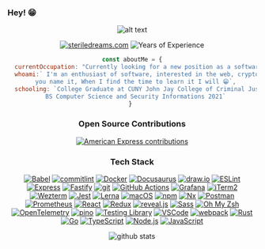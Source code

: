 ### Hey! 😁

<div align="center">

![alt text](https://66.media.tumblr.com/tumblr_md9le7KgNF1rawb5do5_250.gifv)

[![steriledreams.com][b-about]][about]
![Years of Experience][b-experience]

```javascript
const aboutMe = {
  currentOccupation: "Currently looking for a new position as a software engineer!",
  whoami:` I'm an enthusiast of software, interested in the web, cryptography, compiler design, 
  you name it, When I find the time to learn it I will 😁`,
  schooling: `College Graduate at CUNY John Jay College of Criminal Justice
  BS Computer Science and Security Informations 2021`
} 
```

### Open Source Contributions
[![American Express contributions][b-amex]][gh-amex]

### Tech Stack

[![Babel][b-babel]][babel]
[![commitlint][b-commitlint]][commitlint]
[![Docker][b-docker]][docker]
[![Docusaurus][b-docusaurus]][docusaurus]
[![draw.io][b-drawio]][drawio]
[![ESLint][b-eslint]][eslint]
[![Express][b-express]][express]
[![Fastify][b-fastify]][fastify]
[![git][b-git]][git]
[![GitHub Actions][b-gh-actions]][gh-actions]
[![Grafana][b-grafana]][grafana]
[![iTerm2][b-iterm2]][iterm2]
[![Wezterm](https://img.shields.io/badge/Wezterm-4E49EE?logo=wezterm&logoColor=fff)](#)
[![Jest][b-jest]][jest]
[![Lerna][b-lerna]][lerna]
[![macOS][b-macos]][macos]
[![npm][b-npm]][npm]
[![Nx][b-nx]][nx]
[![Postman][b-postman]][postman]
[![Prometheus][b-prometheus]][prometheus]
[![React][b-react]][react]
[![Redux][b-redux]][redux]
[![reveal.js][b-reveal]][reveal]
[![Sass][b-sass]][sass]
[![Oh My Zsh][b-zsh]][zsh]
[![OpenTelemetry][b-otel]][otel]
[![pino][b-pino]][pino]
[![Testing Library][b-testing-lib]][testing-lib]
[![VSCode][b-vscode]][vscode]
[![webpack][b-webpack]][webpack]
[![Rust](https://img.shields.io/badge/Rust-%23000000.svg?e&logo=rust&logoColor=white)](#)
[![Go](https://img.shields.io/badge/Go-%2300ADD8.svg?&logo=go&logoColor=white)](#)
[![TypeScript][b-ts]][ts]
[![Node.js][b-node]][node]
[![JavaScript][b-js]][js]

<picture decoding="async" loading="lazy">
  <source media="(prefers-color-scheme: light)" srcset="https://pixel-profile.vercel.app/api/github-stats?username=dogpatch626&screen_effect=false&background=linear-gradient(to%20bottom%20right%2C%20%2374dcc4%2C%20%234597e9)">
  <source media="(prefers-color-scheme: dark)" srcset="https://pixel-profile.vercel.app/api/github-stats?username=dogpatch626&screen_effect=true&background=linear-gradient(to%20bottom%20right%2C%20%235580eb%2C%20%232aeeff)">
  <img alt="github stats" src="https://pixel-profile.vercel.app/api/github-stats?username=dogpatch626&screen_effect=false&background=linear-gradient(to%20bottom%20right%2C%20%2374dcc4%2C%20%234597e9)">
</picture>

</div>


[b-experience]: https://img.shields.io/date/1412838998?label=&logo=htmx&logoColor=gray&color=gray&labelColor=9999FF

<!-- contributions -->
[b-amex]: https://img.shields.io/badge/American_Express-2E77BC.svg?logo=americanexpress&logoColor=white
[gh-amex]: https://github.com/pulls?q=archived%3Afalse+author%3A10xLaCroixDrinker+org%3Aamericanexpress
[gh-fastify]: https://github.com/pulls?q=archived%3Afalse+author%3A10xLaCroixDrinker+org%3Afastify
[gh-pino]: https://github.com/pulls?q=archived%3Afalse+author%3A10xLaCroixDrinker+org%3Apinojs
[gh-node]: https://github.com/pulls?q=archived%3Afalse+author%3A10xLaCroixDrinker+org%3Anodejs
[gh-npm]: https://github.com/pulls?q=archived%3Afalse+author%3A10xLaCroixDrinker+org%3Anpm
[gh-otel]: https://github.com/pulls?q=archived%3Afalse+author%3A10xLaCroixDrinker+org%3Aopen-telemetry

<!-- tech stack badges -->
[b-drawio]: https://img.shields.io/badge/draw.io-white.svg?logo=diagramsdotnet&logoColor=F08705
[b-reveal]: https://img.shields.io/badge/reveal.js-1A1626.svg?logo=revealdotjs&logoColor=F2E142
[b-lerna]: https://img.shields.io/badge/Lerna-9333EA.svg?logo=lerna&logoColor=white
[b-iterm2]: https://img.shields.io/badge/iTerm2-black?logo=iterm2
[b-git]: https://img.shields.io/badge/git-F05033.svg?logo=git&logoColor=white
[b-gh-actions]: https://img.shields.io/badge/GitHub_Actions-2671E5.svg?logo=githubactions&logoColor=white
[b-express]: https://img.shields.io/badge/Express-404d59.svg?logo=express&logoColor=61DAFB
[b-fastify]: https://img.shields.io/badge/Fastify-000000.svg?logo=fastify&logoColor=white
[b-npm]: https://img.shields.io/badge/npm-CB3837.svg?logo=npm&logoColor=white
[b-node]: https://img.shields.io/badge/Node.js-6DA55F?logo=node.js&logoColor=white
[b-react]: https://img.shields.io/badge/React-20232a.svg?logo=react&logoColor=61DAFB
[b-redux]: https://img.shields.io/badge/Redux-593d88.svg?logo=redux&logoColor=white
[b-sass]: https://img.shields.io/badge/Sass-hotpink.svg?logo=sass&logoColor=white
[b-otel]: https://img.shields.io/badge/OpenTelemetry-F5A800?logo=opentelemetry&logoColor=415CC7
[b-vscode]: https://img.shields.io/badge/VS_Code-2C2C31.svg?logo=visual-studio-code&logoColor=23A9F2
[b-js]: https://img.shields.io/badge/JavaScript-323330.svg?logo=javascript&logoColor=F7DF1E
[b-ts]: https://img.shields.io/badge/TypeScript-007ACC.svg?logo=typescript&logoColor=white
[b-macos]: https://img.shields.io/badge/macOS-000000?logo=apple&logoColor=F0F0F0
[b-babel]: https://img.shields.io/badge/Babel-F9DC3e?logo=babel&logoColor=black
[b-docker]: https://img.shields.io/badge/Docker-0db7ed.svg?logo=docker&logoColor=white
[b-eslint]: https://img.shields.io/badge/ESLint-ECECFD?logo=eslint&logoColor=4B32C3
[b-grafana]: https://img.shields.io/badge/Grafana-black.svg?logo=grafana&logoColor=EE5435
[b-postman]: https://img.shields.io/badge/Postman-FF6C37?logo=postman&logoColor=white
[b-prometheus]: https://img.shields.io/badge/Prometheus-E6522C?logo=Prometheus&logoColor=white
[b-jest]: https://img.shields.io/badge/Jest-C21325?logo=jest&logoColor=white
[b-testing-lib]: https://img.shields.io/badge/Testing_Library-white?logo=testing-library&logoColor=E33332
[b-webpack]: https://img.shields.io/badge/webpack-2b3a42.svg?logo=webpack&logoColor=84c7e8
[b-nx]: https://img.shields.io/badge/Nx-143055?logo=nx&logoColor=white
[b-commitlint]: https://img.shields.io/badge/commitlint-black?logo=commitlint&logoColor=white
[b-docusaurus]: https://img.shields.io/badge/Docusaurus-3ECC5F?logo=docusaurus&logoColor=white
[b-zsh]: https://img.shields.io/badge/Oh_My_Zsh-black?logo=zsh&logoColor=white
[b-pino]: https://img.shields.io/badge/🌲_pino-f7f7f7

<!-- tech stack links -->
[drawio]: https://www.drawio.com/
[reveal]: https://revealjs.com/
[lerna]: https://lerna.js.org/
[iterm2]: https://iterm2.com/
[git]: https://git-scm.com/
[gh-actions]: https://github.com/features/actions
[express]: https://expressjs.com/
[fastify]: https://fastify.dev/
[npm]: https://www.npmjs.com/
[node]: https://nodejs.org/
[react]: https://react.dev/
[redux]: https://redux.js.org/
[sass]: https://sass-lang.com/
[otel]: https://opentelemetry.io/
[vscode]: https://code.visualstudio.com/
[js]: https://developer.mozilla.org/en-US/docs/Web/JavaScript
[ts]: https://www.typescriptlang.org/
[macos]: https://www.apple.com/macos/
[babel]: https://babeljs.io/
[docker]: https://www.docker.com/
[eslint]: https://eslint.org/
[grafana]: https://grafana.com/
[postman]: https://www.postman.com/
[prometheus]: https://prometheus.io/
[jest]: https://jestjs.io/
[testing-lib]: https://testing-library.com/
[webpack]: https://webpack.js.org/
[nx]: https://nx.dev/
[commitlint]: https://commitlint.js.org/
[docusaurus]: https://docusaurus.io/
[zsh]: https://ohmyz.sh/
[pino]: https://getpino.io/

<!-- social badges -->
[b-about]: https://img.shields.io/badge/_-Danny.me-gray.svg?logo=aboutdotme&logoColor=white&labelColor=0872B4
[b-email]: https://img.shields.io/badge/_-hello@jamieking.me-gray.svg?logo=gmail&logoColor=white&labelColor=EA4335
[b-twitter]: https://img.shields.io/badge/_-@10xLaCroixDrnkr-gray.svg?logo=Twitter&logoColor=white&labelColor=1DA1F2
[b-linkedin]: https://img.shields.io/badge/LinkedIn-0077B5.svg?logo=linkedin&logoColor=white
[b-spotify]: https://img.shields.io/badge/Spotify-1ED760?logo=spotify&logoColor=white
[b-goodreads]: https://img.shields.io/badge/Goodreads-F3F1EA?logo=goodreads&logoColor=372213
[b-stackoverflow]: https://img.shields.io/badge/Stackoverflow-FE7A16?logo=stack-overflow&logoColor=white
[b-dribbble]: https://img.shields.io/badge/Dribbble-EA4C89?logo=dribbble&logoColor=white
[b-reddit]: https://img.shields.io/badge/Reddit-FF4500.svg?logo=Reddit&logoColor=white
[b-dev.to]: https://img.shields.io/badge/dev.to-0A0A0A?logo=dev.to&logoColor=white
[b-medium]: https://img.shields.io/badge/Medium-12100E?logo=medium&logoColor=white

<!-- social links -->
[about]: https://steriledreams.com/
